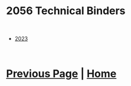 # 2056 Technical Binders

<br>

- [2023](https://2056.ca/wp-content/uploads/2023/05/2023_Tech_Binder_OPR2056.pdf)

<br>

# [Previous Page](./index.md) | [Home](https://docs.lynkrobotics.org/)
